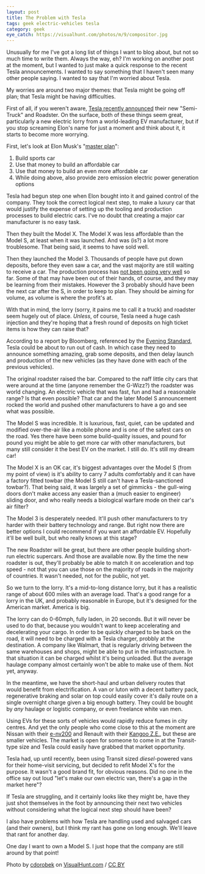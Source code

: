 ```yaml
---
layout: post
title: The Problem with Tesla
tags: geek electric-vehicles tesla
category: geek
eye_catch: https://visualhunt.com/photos/m/9/compositor.jpg
---
```


Unusually for me I've got a long list of things I want to blog about, but not so much time to write them. Always the way, eh? I'm working on another post at the moment, but I wanted to just make a quick response to the recent Tesla announcements. I wanted to say something that I haven't seen many other people saying. I wanted to say that I'm worried about Tesla.

My worries are around two major themes: that Tesla might be going off plan; that Tesla might be having difficulties.

<!--more-->

First of all, if you weren't aware, [Tesla recently announced](https://www.theverge.com/2017/11/16/16667366/tesla-semi-truck-announced-price-release-date-electric-self-driving) their new "Semi-Truck" and Roadster. On the surface, both of these things seem great, particularly a new electric lorry from a world-leading EV manufacturer, but if you stop screaming Elon's name for just a moment and think about it, it starts to become more worrying.

First, let's look at Elon Musk's "[master plan](https://www.tesla.com/en_GB/blog/secret-tesla-motors-master-plan-just-between-you-and-me)":

1. Build sports car
1. Use that money to build an affordable car
1. Use that money to build an even more affordable car
1. While doing above, also provide zero emission electric power generation options

Tesla had begun step one when Elon bought into it and gained control of the company. They took the correct logical next step, to make a luxury car that would justify the expense of setting up the tooling and production processes to build electric cars. I've no doubt that creating a major car manufacturer is no easy task.

Then they built the Model X. The Model X was less affordable than the Model S, at least when it was launched. And was (is?) a lot more troublesome. That being said, it seems to have sold well.

Then they launched the Model 3. Thousands of people have put down deposits, before they even saw a car, and the vast majority are still waiting to receive a car. The production process has [not been going very well](https://www.cnbc.com/2017/11/01/tesla-model-3-production-problems.html) so far. Some of that may have been out of their hands, of course, and they may be learning from their mistakes. However the 3 probably should have been the next car after the S, in order to keep to plan. They should be aiming for volume, as volume is where the profit's at.

With that in mind, the lorry (sorry, it pains me to call it a truck) and roadster seem hugely out of place. _Unless_, of course, Tesla need a huge cash injection and they're hoping that a fresh round of deposits on high ticket items is how they can raise that?

According to a report by Bloomberg, referenced by the [Evening Standard](https://www.standard.co.uk/business/tesla-is-set-to-run-out-of-cash-in-nine-months-a3698556.html), Tesla could be about to run out of cash. In which case they need to announce something amazing, grab some deposits, and then delay launch and production of the new vehicles (as they have done with each of the previous vehicles).

The original roadster raised the bar. Compared to the naff little city cars that were around at the time (anyone remember the G-Wizz?) the roadster was world changing. An electric vehicle that was fast, fun and had a reasonable range? Is that even possible? That car and the later Model S announcement rocked the world and pushed other manufacturers to have a go and see what was possible.

The Model S was incredible. It is luxurious, fast, quiet, can be updated and modified over-the-air like a mobile phone and is one of the safest cars on the road. Yes there have been some build-quality issues, and pound for pound you might be able to get more car with other manufacturers, but many still consider it the best EV on the market. I still do. It's still my dream car!

The Model X is an OK car, it's biggest advantages over the Model S (from my point of view) is it's ability to carry 7 adults comfortably and it can have a factory fitted towbar (the Model S still can't have a Tesla-sanctioned towbar?). That being said, it was largely a set of gimmicks - the gull-wing doors don't make access any easier than a (much easier to engineer) sliding door, and who really needs a biological warfare mode on their car's air filter?

The Model 3 is desperately needed. It'll push other manufacturers to try harder with their battery technology and range. But right now there are better options I could recommend if you want an affordable EV. Hopefully it'll be well built, but who really knows at this stage?

The new Roadster will be great, but there are other people building short-run electric supercars. And those are available now. By the time the new roadster is out, they'll probably be able to match it on acceleration and top speed - not that you can use those on the majority of roads in the majority of countries. It wasn't needed, not for the public, not yet.

So we turn to the lorry. It's a mid-to-long distance lorry, but it has a realistic range of about 600 miles with an average load. That's a good range for a lorry in the UK, and probably reasonable in Europe, but it's designed for the American market. America is big.

The lorry can do 0-60mph, fully laden, in 20 seconds. But it will never be used to do that, because you wouldn't want to keep accelerating and decelerating your cargo. In order to be quickly charged to be back on the road, it will need to be charged with a Tesla charger, probbly at the destination. A company like Walmart, that is regularly driving between the same warehouses and shops, might be able to put in the infrastructure. In that situation it can be charged whilst it's being unloaded. But the average haulage company almost certainly won't be able to make use of them. Not yet, anyway.

In the meantime, we have the short-haul and urban delivery routes that would benefit from electrification. A van or luton with a decent battery pack, regenerative braking and solar on top could easily cover it's daily route on a single overnight charge given a big enough battery. They could be bought by _any_ haulage or logistic company, or even freelance white van men.

Using EVs for these sorts of vehicles would rapidly reduce fumes in city centres. And yet the only people who come close to this at the moment are Nissan with their [e-nv200](https://www.nissan.co.uk/vehicles/new-vehicles/e-nv200.html) and Renault with their [Kangoo Z.E.](https://www.renault.co.uk/vehicles/new-vehicles/kangoo-ze.html), but these are smaller vehicles. The market is open for someone to come in at the Transit-type size and Tesla could easily have grabbed that market opportunity.

Tesla had, up until recently, been using Transit sized _diesel_-powered vans for their home-visit servicing, but decided to refit Model X's for the purpose. It wasn't a good brand fit, for obvious reasons. Did no one in the office say out loud "let's make our own electric van, there's a gap in the market here"?

If Tesla are struggling, and it certainly looks like they might be, have they just shot themselves in the foot by announcing their next two vehicles without considering what the logical next step should have been?

I also have problems with how Tesla are handling used and salvaged cars (and their owners), but I think my rant has gone on long enough. We'll leave that rant for another day.

One day I want to own a Model S. I just hope that the company are still around by that point!

Photo by [cdorobek](https://visualhunt.com/author/4ef00b) on [VisualHunt.com](https://visualhunt.com/re/e715bb) / [CC BY](http://creativecommons.org/licenses/by/2.0/)